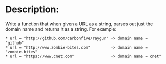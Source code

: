 # Description:
Write a function that when given a URL as a string, parses out just the domain name and returns it as a string. For example:
```text
* url = "http://github.com/carbonfive/raygun" -> domain name = "github"
* url = "http://www.zombie-bites.com"         -> domain name = "zombie-bites"
* url = "https://www.cnet.com"                -> domain name = cnet"
```
